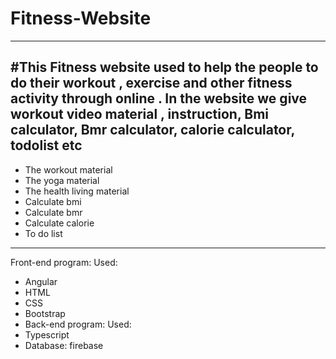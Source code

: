 # Fitness-Website
---
#This Fitness website used to help the people to   do their workout , exercise and other fitness activity through  online . In the website we give workout video material , instruction, Bmi calculator, Bmr calculator, calorie calculator, todolist etc
---
- The workout material
- The yoga material
- The health living material
- Calculate bmi
- Calculate bmr
- Calculate calorie
- To do list

---
Front-end program: 
Used:
- Angular
- HTML
- CSS
- Bootstrap
- Back-end program:
Used:
- Typescript
- Database: firebase




